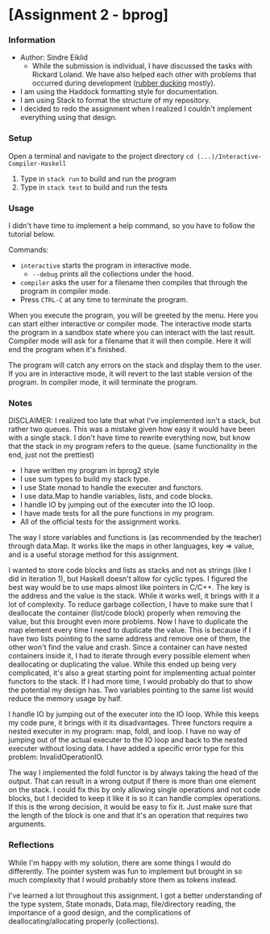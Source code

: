 # [Assignment 2 - bprog]

### Information

- Author: Sindre Eiklid
    - While the submission is individual, I have discussed the tasks with Rickard Loland. We have also helped each other with problems that occurred during development ([rubber ducking](https://en.wikipedia.org/wiki/Rubber_duck_debugging) mostly).
- I am using the Haddock formatting style for documentation.
- I am using Stack to format the structure of my repository.
- I decided to redo the assignment when I realized I couldn't implement everything using that design.

### Setup

Open a terminal and navigate to the project directory ```cd (...)/Interactive-Compiler-Haskell```
1. Type in ```stack run``` to build and run the program
2. Type in ```stack test``` to build and run the tests

### Usage

I didn't have time to implement a help command, so you have to follow the tutorial below.

Commands:
- ```interactive``` starts the program in interactive mode.
    - ```--debug``` prints all the collections under the hood.
- ```compiler``` asks the user for a filename then compiles that through the program in compiler mode.
- Press ```CTRL-C``` at any time to terminate the program.

When you execute the program, you will be greeted by the menu. Here you can start either interactive or compiler mode. The interactive mode starts the program in a sandbox state where you can interact with the last result.
Compiler mode will ask for a filename that it will then compile. Here it will end the program when it's finished.

The program will catch any errors on the stack and display them to the user. If you are in interactive mode, it will revert to the last stable version of the program. In compiler mode, it will terminate the program.

### Notes

DISCLAIMER: I realized too late that what I've implemented isn't a stack, but rather two queues. This was a mistake given how easy it would have been with a single stack. I don't have time to rewrite everything now, but know that the stack in my program refers to the queue. (same functionality in the end, just not the prettiest)

- I have written my program in bprog2 style
- I use sum types to build my stack type.
- I use State monad to handle the executer and functors. 
- I use data.Map to handle variables, lists, and code blocks.
- I handle IO by jumping out of the executer into the IO loop.
- I have made tests for all the pure functions in my program.
- All of the official tests for the assignment works.

The way I store variables and functions is (as recommended by the teacher) through data.Map. It works like the maps in other languages, key => value, and is a useful storage method for this assignment.

I wanted to store code blocks and lists as stacks and not as strings (like I did in iteration 1), but Haskell doesn't allow for cyclic types. I figured the best way would be to use maps almost like pointers in C/C++. The key is the address and the value is the stack. While it works well, it brings with it a lot of complexity. 
To reduce garbage collection, I have to make sure that I deallocate the container (list/code block) properly when removing the value, but this brought even more problems. Now I have to duplicate the map element every time I need to duplicate the value. This is because if I have two lists pointing to the same address and remove one of them, the other won't find the value and crash. Since a container can have nested containers inside it, I had to iterate through every possible element when deallocating or duplicating the value.
While this ended up being very complicated, it's also a great starting point for implementing actual pointer functors to the stack. If I had more time, I would probably do that to show the potential my design has. Two variables pointing to the same list would reduce the memory usage by half.

I handle IO by jumping out of the executer into the IO loop. While this keeps my code pure, it brings with it its disadvantages. Three functors require a nested executer in my program: map, foldl, and loop. I have no way of jumping out of the actual executer to the IO loop and back to the nested executer without losing data. I have added a specific error type for this problem: InvalidOperationIO.

The way I implemented the foldl functor is by always taking the head of the output. That can result in a wrong output if there is more than one element on the stack. I could fix this by only allowing single operations and not code blocks, but I decided to keep it like it is so it can handle complex operations. If this is the wrong decision, it would be easy to fix it. Just make sure that the length of the block is one and that it's an operation that requires two arguments.

### Reflections

While I'm happy with my solution, there are some things I would do differently. The pointer system was fun to implement but brought in so much complexity that I would probably store them as tokens instead.

I've learned a lot throughout this assignment. I got a better understanding of the type system, State monads, Data.map, file/directory reading, the importance of a good design, and the complications of deallocating/allocating properly (collections).
